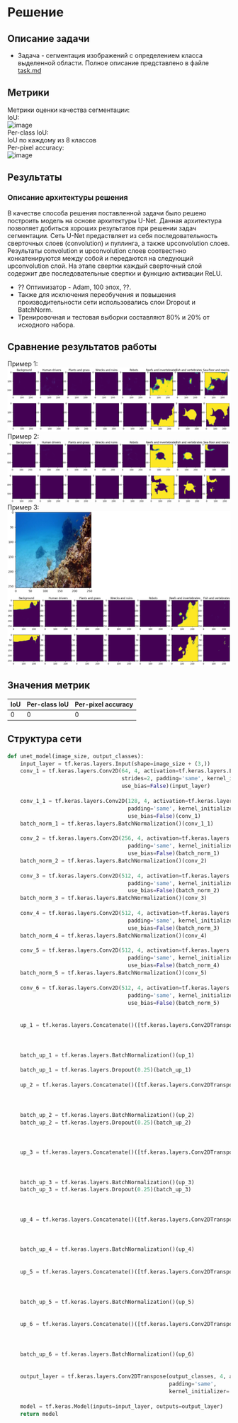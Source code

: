 # Решение
## Описание задачи
* Задача - сегментация изображений с определением класса выделенной области.
Полное описание представлено в файле [task.md](task.md)

## Метрики
Метрики оценки качества сегментации:  
IoU:  
![image](https://github.com/compfee/CV_2023_lab5/assets/55783463/b78b3cdc-4b02-48dd-a474-c8ec7845f5d2)  
Per-class IoU:  
IoU по каждому из 8 классов  
Per-pixel accuracy:  
![image](https://github.com/compfee/CV_2023_lab5/assets/55783463/4093f270-9ca5-4fc8-a7de-10c93e1c44dd)  

## Результаты
### Описание архитектуры решения
В качестве способа решения поставленной задачи было решено построить модель на основе архитектуры U-Net. Данная архитектура позволяет
добиться хороших результатов при решении задач сегментации. Сеть U-Net предаствляет из себя последовательность сверточных слоев (convolution)
и пуллинга, а также upconvolution слоев. Результаты convolution и upconvolution слоев соотвестнно конкатенируются между собой и передаются
на следующий upconvolution слой. На этапе свертки каждый сверточный слой содержит две последовательные свертки и функцию активации ReLU.

* ?? Оптимизатор - Adam, 100 эпох,  ??.
* Также для исключения переобучения и повышения производительности сети использовались слои Dropout и BatchNorm.
* Тренировочная и тестовая выборки составляют 80% и 20% от исходного набора.

## Сравнение результатов работы
Пример 1:
![img.png](assets/img.png)
Пример 2:
![img_1.png](assets/img_1.png)
Пример 3:
![img.png](assets/img_2.png)


## Значения метрик
| IoU | Per-class IoU | Per-pixel accuracy |
|-----|---------------|--------------------|
| 0   | 0             | 0                  |

## Структура сети
```python
def unet_model(image_size, output_classes):
    input_layer = tf.keras.layers.Input(shape=image_size + (3,))
    conv_1 = tf.keras.layers.Conv2D(64, 4, activation=tf.keras.layers.LeakyReLU(),
                                    strides=2, padding='same', kernel_initializer='glorot_normal',
                                    use_bias=False)(input_layer)
    
    conv_1_1 = tf.keras.layers.Conv2D(128, 4, activation=tf.keras.layers.LeakyReLU(), strides=2,
                                      padding='same', kernel_initializer='glorot_normal',
                                      use_bias=False)(conv_1)
    batch_norm_1 = tf.keras.layers.BatchNormalization()(conv_1_1)

    conv_2 = tf.keras.layers.Conv2D(256, 4, activation=tf.keras.layers.LeakyReLU(), strides=2,
                                      padding='same', kernel_initializer='glorot_normal',
                                      use_bias=False)(batch_norm_1)
    batch_norm_2 = tf.keras.layers.BatchNormalization()(conv_2)

    conv_3 = tf.keras.layers.Conv2D(512, 4, activation=tf.keras.layers.LeakyReLU(), strides=2,
                                      padding='same', kernel_initializer='glorot_normal',
                                      use_bias=False)(batch_norm_2)
    batch_norm_3 = tf.keras.layers.BatchNormalization()(conv_3)

    conv_4 = tf.keras.layers.Conv2D(512, 4, activation=tf.keras.layers.LeakyReLU(), strides=2,
                                      padding='same', kernel_initializer='glorot_normal',
                                      use_bias=False)(batch_norm_3)
    batch_norm_4 = tf.keras.layers.BatchNormalization()(conv_4)

    conv_5 = tf.keras.layers.Conv2D(512, 4, activation=tf.keras.layers.LeakyReLU(), strides=2,
                                      padding='same', kernel_initializer='glorot_normal',
                                      use_bias=False)(batch_norm_4)
    batch_norm_5 = tf.keras.layers.BatchNormalization()(conv_5)

    conv_6 = tf.keras.layers.Conv2D(512, 4, activation=tf.keras.layers.LeakyReLU(), strides=2,
                                      padding='same', kernel_initializer='glorot_normal',
                                      use_bias=False)(batch_norm_5)


    up_1 = tf.keras.layers.Concatenate()([tf.keras.layers.Conv2DTranspose(512, 4, activation='relu', strides=2,
                                                                          padding='same',
                                                                          kernel_initializer='glorot_normal',
                                                                          use_bias=False)(conv_6), conv_5])
    batch_up_1 = tf.keras.layers.BatchNormalization()(up_1)

    batch_up_1 = tf.keras.layers.Dropout(0.25)(batch_up_1)

    up_2 = tf.keras.layers.Concatenate()([tf.keras.layers.Conv2DTranspose(512, 4, activation='relu', strides=2,
                                                                          padding='same',
                                                                          kernel_initializer='glorot_normal',
                                                                          use_bias=False)(batch_up_1), conv_4])
    batch_up_2 = tf.keras.layers.BatchNormalization()(up_2)
    batch_up_2 = tf.keras.layers.Dropout(0.25)(batch_up_2)



    up_3 = tf.keras.layers.Concatenate()([tf.keras.layers.Conv2DTranspose(512, 4, activation='relu', strides=2,
                                                                          padding='same',
                                                                          kernel_initializer='glorot_normal',
                                                                          use_bias=False)(batch_up_2), conv_3])
    batch_up_3 = tf.keras.layers.BatchNormalization()(up_3)
    batch_up_3 = tf.keras.layers.Dropout(0.25)(batch_up_3)



    up_4 = tf.keras.layers.Concatenate()([tf.keras.layers.Conv2DTranspose(256, 4, activation='relu', strides=2,
                                                                          padding='same',
                                                                          kernel_initializer='glorot_normal',
                                                                          use_bias=False)(batch_up_3), conv_2])
    batch_up_4 = tf.keras.layers.BatchNormalization()(up_4)


    up_5 = tf.keras.layers.Concatenate()([tf.keras.layers.Conv2DTranspose(128, 4, activation='relu', strides=2,
                                                                          padding='same',
                                                                          kernel_initializer='glorot_normal',
                                                                          use_bias=False)(batch_up_4), conv_1_1])
    batch_up_5 = tf.keras.layers.BatchNormalization()(up_5)


    up_6 = tf.keras.layers.Concatenate()([tf.keras.layers.Conv2DTranspose(64, 4, activation='relu', strides=2,
                                                                          padding='same',
                                                                          kernel_initializer='glorot_normal',
                                                                          use_bias=False)(batch_up_5), conv_1])
    batch_up_6 = tf.keras.layers.BatchNormalization()(up_6)


    output_layer = tf.keras.layers.Conv2DTranspose(output_classes, 4, activation='sigmoid', strides=2,
                                                   padding='same',
                                                   kernel_initializer='glorot_normal')(batch_up_6)

    model = tf.keras.Model(inputs=input_layer, outputs=output_layer)
    return model
```